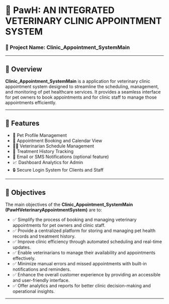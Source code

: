 # 🐾 PawH: AN INTEGRATED VETERINARY CLINIC APPOINTMENT SYSTEM
### 📌 Project Name: Clinic_Appointment_SystemMain

---

## 📖 Overview

**Clinic_Appointment_SystemMain** is a application for veterinary clinic appointment system designed to streamline the scheduling, management, and monitoring of pet healthcare services. It provides a seamless interface for pet owners to book appointments and for clinic staff to manage those appointments efficiently.

---

## 🚀 Features

- 🐶 Pet Profile Management  
- 📅 Appointment Booking and Calendar View  
- 👩‍⚕️ Veterinarian Schedule Management  
- 💊 Treatment History Tracking  
- 🔔 Email or SMS Notifications (optional feature)  
- 📈 Dashboard Analytics for Admin  
- 🔒 Secure Login System for Clients and Staff
  
---

## 🎯 Objectives

The main objectives of the **Clinic_Appointment_SystemMain (PawHVeterinaryAppointmentSystem)** are to:

- ✅ Simplify the process of booking and managing veterinary appointments for pet owners and clinic staff.
- ✅ Provide a centralized platform for storing and managing pet health records and treatment history.
- ✅ Improve clinic efficiency through automated scheduling and real-time updates.
- ✅ Enable veterinarians to manage their availability and appointments effectively.
- ✅ Minimize manual errors and missed appointments with built-in notifications and reminders.
- ✅ Enhance the overall customer experience by providing an accessible and user-friendly interface.
- ✅ Offer analytics and reports for better clinic decision-making and operational insights.

---

